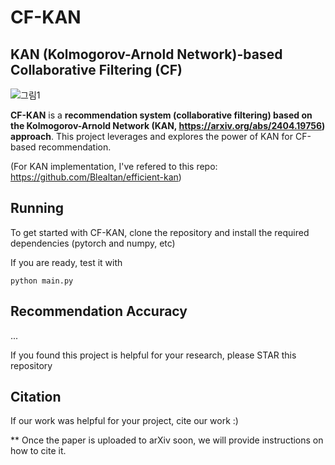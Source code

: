 # CF-KAN

## KAN (Kolmogorov-Arnold Network)-based Collaborative Filtering (CF)

![그림1](https://github.com/jindeok/CF-KAN/assets/35905280/a9b4ca1d-07e4-497b-9ec1-57454475f431)

**CF-KAN** is a **recommendation system (collaborative filtering) based on the Kolmogorov-Arnold Network (KAN, https://arxiv.org/abs/2404.19756) approach**. This project leverages and explores the power of KAN for CF-based recommendation.

(For KAN implementation, I've refered to this repo: https://github.com/Blealtan/efficient-kan)

## Running 
To get started with CF-KAN, clone the repository and install the required dependencies (pytorch and numpy, etc)

If you are ready, test it with

`python main.py`




## Recommendation Accuracy

...



If you found this project is helpful for your research, please STAR this repository


## Citation
If our work was helpful for your project, cite our work :)

** Once the paper is uploaded to arXiv soon, we will provide instructions on how to cite it.

